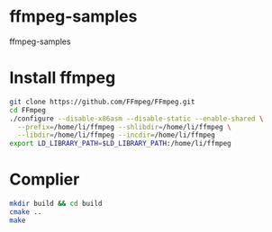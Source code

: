# ffmpeg-samples
ffmpeg-samples

# Install ffmpeg

``` bash
git clone https://github.com/FFmpeg/FFmpeg.git
cd FFmpeg
./configure --disable-x86asm --disable-static --enable-shared \
  --prefix=/home/li/ffmpeg --shlibdir=/home/li/ffmpeg \
  --libdir=/home/li/ffmpeg --incdir=/home/li/ffmpeg
export LD_LIBRARY_PATH=$LD_LIBRARY_PATH:/home/li/ffmpeg
```

# Complier

``` bash
mkdir build && cd build
cmake ..
make
```
